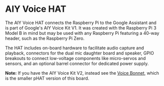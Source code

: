 <!--
---
name: AIY Voice HAT
class: board
type: audio,sensor,io
formfactor: HAT
manufacturer: Google
description: A natural language processor that connects your Raspberri Pi to the Google Assistant
url: https://aiyprojects.withgoogle.com/voice-v1
github: https://github.com/google/aiyprojects-raspbian
image: 'voice-hat.png'
pincount: 40
eeprom: yes
power:
  '1':
  '2':
ground:
  '6':
  '9':
  '14':
  '20':
  '25':
  '30':
  '34':
  '39':
pin:
  '7':
    name: Driver 0 Breakout
  '11':
    name: Driver 1 Breakout
  '12':
    name: I2S Clock
  '13':
    name: Driver 2 Breakout
  '15':
    name: Driver 3 Breakout
  '16':
    name: Button
    mode: input
    active: low
  '18':
    name: Servo 5 Breakout
  '22':
    name: LED
    mode: output
    active: high
  '29':
    name: Servo 3 Breakout
  '31':
    name: Servo 1 Breakout
  '32':
    name: Servo 4 Breakout
  '33':
    name: Servo 2 Breakout
  '35':
    name: I2S WS
  '36':
    name: Amp Shutdown
  '37':
    name: Servo 0 Breakout
  '40':
    name: I2S Data
install:
  'devices':
  - 'i2s'
-->
# AIY Voice HAT

The AIY Voice HAT connects the Raspberry Pi to the Google Assistant and is part of Google's AIY Voice Kit V1. It was created with the Raspberry Pi 3 Model B in mind but may be used with any Raspberry Pi featuring a 40-way header, such as the Raspberry Pi Zero.

The HAT includes on-board hardware to facilitate audio capture and playback, connectors for the dual mic daughter board and speaker, GPIO breakouts to connect low-voltage components like micro-servos and sensors, and an optional barrel connector for dedicated power supply.

**Note:** If you have the AIY Voice Kit V2, instead see the [Voice Bonnet](/pinout/aiy_voice_bonnet), which is the smaller pHAT version of this board.
